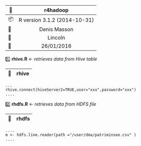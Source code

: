 
 
| :file_folder:                | **r4hadoop**                                         |
|------------------------------|:----------------------------------------------------:|
| :package:                    | R version 3.1.2 (2014-10-31)                         |
| :busts_in_silhouette:        | Denis Masson                                         |
| :office:                     | Lincoln                                              |
| :date:                       | 26/01/2016                                           | 

 
 

:one: **rhive.R** <- *retrieves data from Hive table*

| :paperclip: | **rhive** |
|-------------|:---------:|
```
...
rhive.connect(hiveServer2=TRUE,user="xxx",password="xxx")
....
```

:two: **rhdfs.R** <- *retrieves data from HDFS file*

| :paperclip: | **rhdfs** |
|-------------|:---------:|

```
....
m <- hdfs.line.reader(path ="/user/dma/patriminsee.csv" )
....
```
